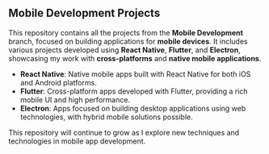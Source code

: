 ## Mobile Development Projects

This repository contains all the projects from the **Mobile Development** branch, focused on building applications for **mobile devices**. It includes various projects developed using **React Native**, **Flutter**, and **Electron**, showcasing my work with **cross-platforms** and **native mobile applications**.

- **React Native**: Native mobile apps built with React Native for both iOS and Android platforms.
- **Flutter**: Cross-platform apps developed with Flutter, providing a rich mobile UI and high performance.
- **Electron**: Apps focused on building desktop applications using web technologies, with hybrid mobile solutions possible.

This repository will continue to grow as I explore new techniques and technologies in mobile app development.
